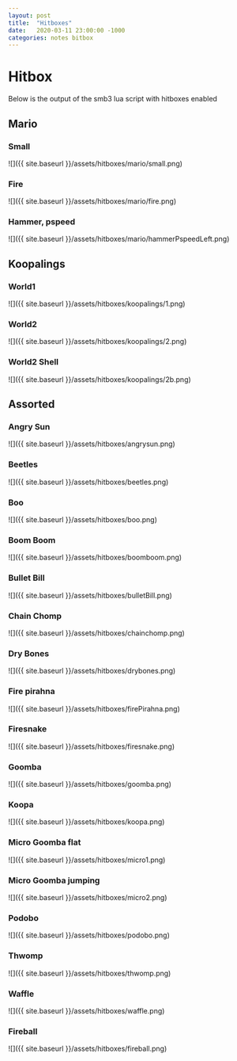 ```yaml
---
layout: post
title:  "Hitboxes"
date:   2020-03-11 23:00:00 -1000
categories: notes bitbox
---
```


# Hitbox

Below is the output of the smb3 lua script with hitboxes enabled

## Mario

### Small
![]({{ site.baseurl }}/assets/hitboxes/mario/small.png)

### Fire
![]({{ site.baseurl }}/assets/hitboxes/mario/fire.png)

### Hammer, pspeed
![]({{ site.baseurl }}/assets/hitboxes/mario/hammerPspeedLeft.png)

## Koopalings

### World1
![]({{ site.baseurl }}/assets/hitboxes/koopalings/1.png)

### World2
![]({{ site.baseurl }}/assets/hitboxes/koopalings/2.png)

### World2 Shell
![]({{ site.baseurl }}/assets/hitboxes/koopalings/2b.png)

## Assorted

### Angry Sun
![]({{ site.baseurl }}/assets/hitboxes/angrysun.png)

### Beetles
![]({{ site.baseurl }}/assets/hitboxes/beetles.png)

### Boo
![]({{ site.baseurl }}/assets/hitboxes/boo.png)

### Boom Boom
![]({{ site.baseurl }}/assets/hitboxes/boomboom.png)

### Bullet Bill
![]({{ site.baseurl }}/assets/hitboxes/bulletBill.png)

### Chain Chomp
![]({{ site.baseurl }}/assets/hitboxes/chainchomp.png)

### Dry Bones
![]({{ site.baseurl }}/assets/hitboxes/drybones.png)

### Fire pirahna
![]({{ site.baseurl }}/assets/hitboxes/firePirahna.png)

### Firesnake
![]({{ site.baseurl }}/assets/hitboxes/firesnake.png)

### Goomba
![]({{ site.baseurl }}/assets/hitboxes/goomba.png)

### Koopa
![]({{ site.baseurl }}/assets/hitboxes/koopa.png)

### Micro Goomba flat
![]({{ site.baseurl }}/assets/hitboxes/micro1.png)

### Micro Goomba jumping
![]({{ site.baseurl }}/assets/hitboxes/micro2.png)

### Podobo
![]({{ site.baseurl }}/assets/hitboxes/podobo.png)

### Thwomp
![]({{ site.baseurl }}/assets/hitboxes/thwomp.png)

### Waffle
![]({{ site.baseurl }}/assets/hitboxes/waffle.png)

### Fireball
![]({{ site.baseurl }}/assets/hitboxes/fireball.png)